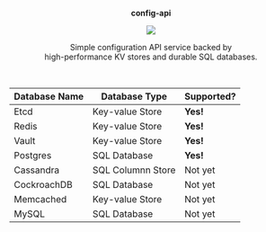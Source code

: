 <p align="center">
  <strong>config-api</strong>
</p>

<p align="center">
  <a href="https://travis-ci.org/usermirror/config-api">
    <img src="https://travis-ci.org/usermirror/config-api.svg?branch=master">
  </a>
</p>

<p align="center">
  Simple configuration API service backed by<br/>
  high-performance KV stores and durable SQL databases.
</p>

<br/>


| Database Name  | Database Type      | Supported? |
| -------------- | ------------------ | ---------- |
| Etcd           | Key-value Store    | **Yes!**   |
| Redis          | Key-value Store    | **Yes!**   |
| Vault          | Key-value Store    | **Yes!**   |
| Postgres       | SQL Database       | **Yes!**   |
| Cassandra      | SQL Columnn Store  | Not yet    |
| CockroachDB    | SQL Database       | Not yet    |
| Memcached      | Key-value Store    | Not yet    |
| MySQL          | SQL Database       | Not yet    |

